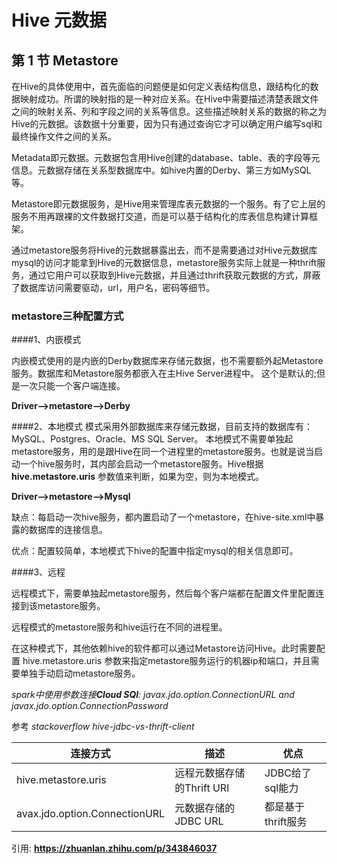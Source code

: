 # Hive 元数据

## 第 1 节 Metastore
在Hive的具体使用中，首先面临的问题便是如何定义表结构信息，跟结构化的数据映射成功。所谓的映射指的是一种对应关系。在Hive中需要描述清楚表跟文件之间的映射关系、列和字段之间的关系等信息。这些描述映射关系的数据的称之为Hive的元数据。该数据十分重要，因为只有通过查询它才可以确定用户编写sql和最终操作文件之间的关系。

Metadata即元数据。元数据包含用Hive创建的database、table、表的字段等元信息。元数据存储在关系型数据库中。如hive内置的Derby、第三方如MySQL等。

Metastore即元数据服务，是Hive用来管理库表元数据的一个服务。有了它上层的服务不用再跟裸的文件数据打交道，而是可以基于结构化的库表信息构建计算框架。

通过metastore服务将Hive的元数据暴露出去，而不是需要通过对Hive元数据库mysql的访问才能拿到Hive的元数据信息，metastore服务实际上就是一种thrift服务，通过它用户可以获取到Hive元数据，并且通过thrift获取元数据的方式，屏蔽了数据库访问需要驱动，url，用户名，密码等细节。

### metastore三种配置方式 

####1、内嵌模式

内嵌模式使用的是内嵌的Derby数据库来存储元数据，也不需要额外起Metastore服务。数据库和Metastore服务都嵌入在主Hive Server进程中。
这个是默认的;但是一次只能一个客户端连接。

**Driver-->metastore-->Derby**

####2、本地模式
模式采用外部数据库来存储元数据，目前支持的数据库有：MySQL、Postgres、Oracle、MS SQL Server。
本地模式不需要单独起metastore服务，用的是跟Hive在同一个进程里的metastore服务。也就是说当启动一个hive服务时，其内部会启动一个metastore服务。Hive根据 **hive.metastore.uris** 参数值来判断，如果为空，则为本地模式。

**Driver-->metastore-->Mysql**

缺点：每启动一次hive服务，都内置启动了一个metastore，在hive-site.xml中暴露的数据库的连接信息。

优点：配置较简单，本地模式下hive的配置中指定mysql的相关信息即可。

####3、远程

远程模式下，需要单独起metastore服务，然后每个客户端都在配置文件里配置连接到该metastore服务。

远程模式的metastore服务和hive运行在不同的进程里。

在这种模式下，其他依赖hive的软件都可以通过Metastore访问Hive。此时需要配置 hive.metastore.uris 参数来指定metastore服务运行的机器ip和端口，并且需要单独手动启动metastore服务。

_spark中使用参数连接**Cloud SQl**: javax.jdo.option.ConnectionURL and javax.jdo.option.ConnectionPassword_

参考 _stackoverflow hive-jdbc-vs-thrift-client_

| 连接方式                      | 描述                       | 优点               |
|-------------------------------|----------------------------|--------------------|
| hive.metastore.uris           | 远程元数据存储的Thrift URI | JDBC给了sql能力    |
| avax.jdo.option.ConnectionURL | 元数据存储的JDBC URL       | 都是基于thrift服务 |



引用: **https://zhuanlan.zhihu.com/p/343846037**